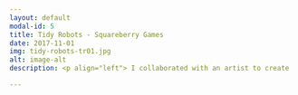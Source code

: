 ```yaml
---
layout: default
modal-id: 5
title: Tidy Robots - Squareberry Games
date: 2017-11-01
img: tidy-robots-tr01.jpg
alt: image-alt
description: <p align="left"> I collaborated with an artist to create 'Tidy Robots', a free-to-play mobile puzzle game. It was developed over a number of years, part-time, weekends and evenings. I was responsible for design, programming, music, and audio. It was awarded feature placement on the App Store, 100% positive reviews, and an average 4.7/5 user rating. We teamed up with as publisher, who provided assistance with final art polish, marketing, QA, localisation, and release support.</p> 

---
```

